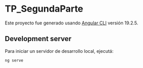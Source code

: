 # TP_SegundaParte

Este proyecto fue generado usando [Angular CLI](https://github.com/angular/angular-cli) versión 19.2.5.

## Development server

Para iniciar un servidor de desarrollo local, ejecutá:

```bash
ng serve
